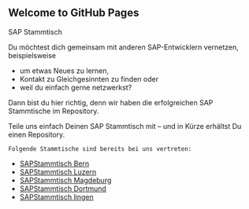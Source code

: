 ## Welcome to GitHub Pages

SAP Stammtisch

Du möchtest dich gemeinsam mit anderen SAP-Entwicklern vernetzen, beispielsweise
-	um etwas Neues zu lernen,
-	Kontakt zu Gleichgesinnten zu finden oder
-	weil du einfach gerne netzwerkst?

Dann bist du hier richtig, denn wir haben die erfolgreichen SAP Stammtische im Repository.

Teile uns einfach Deinen SAP Stammtisch mit – und in Kürze erhältst Du einen Repository.

    Folgende Stammtische sind bereits bei uns vertreten: 
<ul>
<li><a href="https://sapstammtisch.github.io/Bern">SAPStammtisch Bern</a></li>
<li><a href="https://sapstammtisch.github.io/Luzern">SAPStammtisch Luzern</a></li>
<li><a href="https://sapstammtisch.github.io/Magdeburg">SAPStammtisch Magdeburg</a></li>
<li><a href="https://sapstammtisch.github.io/Dortmund">SAPStammtisch Dortmund</a></li>
<li><a href="https://sapstammtisch.github.io/Lingen">SAPStammtisch lingen</a></li>
</ul>
